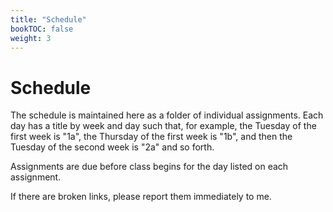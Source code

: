 ```yaml
---
title: "Schedule"
bookTOC: false
weight: 3
---
```


# Schedule

The schedule is maintained here as a folder of individual assignments. Each day has a title by week and day such that, for example, the Tuesday of the first week is "1a", the Thursday of the first week is "1b", and then the Tuesday of the second week is "2a" and so forth.

Assignments are due before class begins for the day listed on each assignment. 

If there are broken links, please report them immediately to me.

